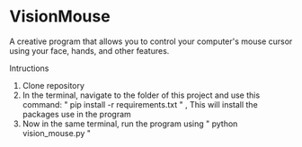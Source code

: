 # VisionMouse
A creative program that allows you to control your computer's mouse cursor using your face, hands, and other features.


Intructions 
1. Clone repository
2. In the terminal, navigate to the folder of this project and use this command:
   " pip install -r requirements.txt " , This will install the packages use in the program
3. Now in the same terminal, run the program using " python vision_mouse.py "
